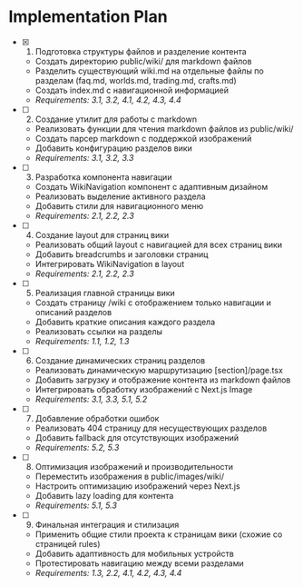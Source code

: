 # Implementation Plan

- [x] 1. Подготовка структуры файлов и разделение контента

  - Создать директорию public/wiki/ для markdown файлов
  - Разделить существующий wiki.md на отдельные файлы по разделам (faq.md, worlds.md, trading.md, crafts.md)
  - Создать index.md с навигационной информацией
  - _Requirements: 3.1, 3.2, 4.1, 4.2, 4.3, 4.4_

- [ ] 2. Создание утилит для работы с markdown

  - Реализовать функции для чтения markdown файлов из public/wiki/
  - Создать парсер markdown с поддержкой изображений
  - Добавить конфигурацию разделов вики
  - _Requirements: 3.1, 3.2, 3.3_

- [ ] 3. Разработка компонента навигации

  - Создать WikiNavigation компонент с адаптивным дизайном
  - Реализовать выделение активного раздела
  - Добавить стили для навигационного меню
  - _Requirements: 2.1, 2.2, 2.3_

- [ ] 4. Создание layout для страниц вики

  - Реализовать общий layout с навигацией для всех страниц вики
  - Добавить breadcrumbs и заголовки страниц
  - Интегрировать WikiNavigation в layout
  - _Requirements: 2.1, 2.2, 2.3_

- [ ] 5. Реализация главной страницы вики

  - Создать страницу /wiki с отображением только навигации и описаний разделов
  - Добавить краткие описания каждого раздела
  - Реализовать ссылки на разделы
  - _Requirements: 1.1, 1.2, 1.3_

- [ ] 6. Создание динамических страниц разделов

  - Реализовать динамическую маршрутизацию [section]/page.tsx
  - Добавить загрузку и отображение контента из markdown файлов
  - Интегрировать обработку изображений с Next.js Image
  - _Requirements: 3.1, 3.3, 5.1, 5.2_

- [ ] 7. Добавление обработки ошибок

  - Реализовать 404 страницу для несуществующих разделов
  - Добавить fallback для отсутствующих изображений
  - _Requirements: 5.2, 5.3_

- [ ] 8. Оптимизация изображений и производительности

  - Переместить изображения в public/images/wiki/
  - Настроить оптимизацию изображений через Next.js
  - Добавить lazy loading для контента
  - _Requirements: 5.1, 5.3_

- [ ] 9. Финальная интеграция и стилизация
  - Применить общие стили проекта к страницам вики (схожие со страницей rules)
  - Добавить адаптивность для мобильных устройств
  - Протестировать навигацию между всеми разделами
  - _Requirements: 1.3, 2.2, 4.1, 4.2, 4.3, 4.4_
